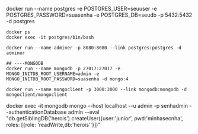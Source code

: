 docker run --name postgres -e POSTGRES_USER=seuuser -e POSTGRES_PASSWORD=suasenha -e POSTGRES_DB=seudb -p 5432:5432 -d postgres

    docker ps
    docker exec -it postgres/bin/bash

    docker run --name adminer -p 8080:8080 --link postgres:postgres -d adminer

    ## ----MONGODB
    docker run --name mongodb -p 27017:27017 -e MONGO_INITDB_ROOT_USERNAME=admin -e MONGO_INITDB_ROOT_PASSWORD=suasenha -d mongo:4

    docker run --name mongoclient -p 3000:3000 --link mongodb:mongodb -d mongoclient/mongoclient

docker exec -it mongodb mongo --host localhost --u admin -p senhadmin --authenticationDatabase admin --eval "db.getSiblingDB('herois').createUser({user:'junior', pwd:'minhasecnha', roles: [{role: 'readWrite,db:'herois''}])"
     